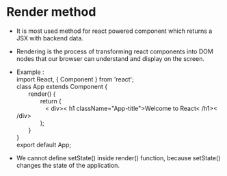 # Render method

* It is most used method for react powered component which returns a JSX with backend data.
* Rendering is the process of transforming react components into DOM nodes that our browser can understand and display on the screen.
* Example :
\
    import React, { Component } from 'react';
\
    class App extends Component {
\
&nbsp;&nbsp;&nbsp;&nbsp;&nbsp;&nbsp;
        render() {
\
&nbsp;&nbsp;&nbsp;&nbsp;&nbsp;&nbsp;&nbsp;&nbsp;&nbsp;&nbsp;&nbsp;&nbsp;&nbsp;
            return (
\
&nbsp;&nbsp;&nbsp;&nbsp;&nbsp;&nbsp;&nbsp;&nbsp;&nbsp;&nbsp;&nbsp;&nbsp;&nbsp;&nbsp;&nbsp;&nbsp;
                < div>< h1 className="App-title">Welcome to React< /h1>< /div>
\
&nbsp;&nbsp;&nbsp;&nbsp;&nbsp;&nbsp;&nbsp;&nbsp;&nbsp;&nbsp;&nbsp;&nbsp;&nbsp;
            );
\
&nbsp;&nbsp;&nbsp;&nbsp;&nbsp;&nbsp;
        }
\
    }
\
    export default App;

* We cannot define setState() inside render() function, because setState() changes the state of the application.
